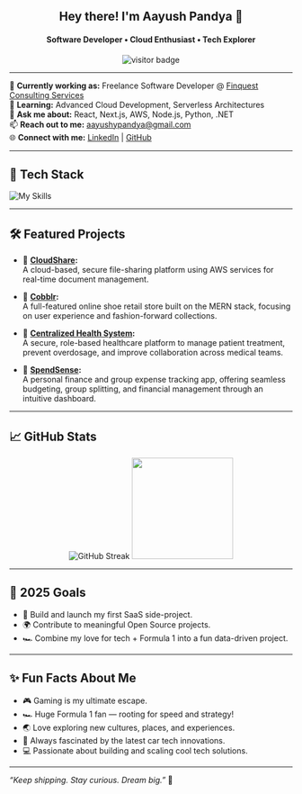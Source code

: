 <h2 align="center">Hey there! I'm Aayush Pandya 👋 </h2>
<h4 align="center">Software Developer • Cloud Enthusiast • Tech Explorer</h4>

<p align="center">
  <img src="https://komarev.com/ghpvc/?username=aayushpandya&label=Profile+Visitors&color=0e75b6&style=flat" alt="visitor badge"/>
</p>

---

🔭 **Currently working as:** Freelance Software Developer @ [Finquest Consulting Services](https://finquestconsulting.in/)  
🌱 **Learning:** Advanced Cloud Development, Serverless Architectures  
💬 **Ask me about:** React, Next.js, AWS, Node.js, Python, .NET  
📫 **Reach out to me:** [aayushypandya@gmail.com](mailto:aayushypandya@gmail.com)  
🌐 **Connect with me:** [LinkedIn](https://www.linkedin.com/in/aayushpandya/) | [GitHub](https://github.com/aayushpandya)

---

## 🚀 Tech Stack
![My Skills](https://skillicons.dev/icons?i=react,nextjs,typescript,javascript,python,aws,nodejs,docker,dotnet,html,materialui,mysql,mongodb,azure,git)

---

## 🛠️ Featured Projects

- 🔹 **[CloudShare](https://github.com/aayushpandya/CloudShare):**  
  A cloud-based, secure file-sharing platform using AWS services for real-time document management.

- 🔹 **[Cobblr](https://github.com/aayushpandya/cobblr):**  
  A full-featured online shoe retail store built on the MERN stack, focusing on user experience and fashion-forward collections.

- 🔹 **[Centralized Health System](https://github.com/aayushpandya/CentralizedHealthSystem):**  
  A secure, role-based healthcare platform to manage patient treatment, prevent overdosage, and improve collaboration across medical teams.

- 🔹 **[SpendSense](https://github.com/aayushpandya/spendsense):**  
  A personal finance and group expense tracking app, offering seamless budgeting, group splitting, and financial management through an intuitive dashboard.

---

## 📈 GitHub Stats

<div align="center">
  
  <!-- <img src="https://streak-stats.demolab.com?user=aayushpandya&hide_total_contributions=true&hide_longest_streak=true" alt="GitHub Streak" /> -->
  <img src="https://nirzak-streak-stats.vercel.app?user=aayushpandya&theme=tokyonight&card_width=300&hide_border=true&hide_total_contributions=true&hide_longest_streak=true" alt="GitHub Streak" />
  <img height="180em" src="https://github-readme-stats.vercel.app/api/top-langs/?username=aayushpandya&layout=compact&hide_border=true&theme=tokyonight" />

</div>

---

## 🎯 2025 Goals
- 🚀 Build and launch my first SaaS side-project.
- 🌍 Contribute to meaningful Open Source projects.
- 🏎️ Combine my love for tech + Formula 1 into a fun data-driven project.

---

## ✨ Fun Facts About Me
- 🎮 Gaming is my ultimate escape.
- 🏎️ Huge Formula 1 fan — rooting for speed and strategy!
- 🌏 Love exploring new cultures, places, and experiences.
- 🚗 Always fascinated by the latest car tech innovations.
- 💻 Passionate about building and scaling cool tech solutions.

---

*“Keep shipping. Stay curious. Dream big.”* 🚀

